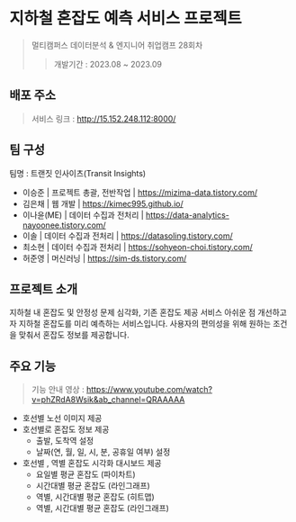 # 지하철 혼잡도 예측 서비스 프로젝트

> 멀티캠퍼스 데이터분석 & 엔지니어 취업캠프 28회차
>> 개발기간 : 2023.08 ~ 2023.09


## 배포 주소
> 서비스 링크 : http://15.152.248.112:8000/


## 팀 구성
팀명 : 트랜짓 인사이츠(Transit Insights)
- 이승준 | 프로젝트 총괄, 전반작업 | https://mizima-data.tistory.com/
- 김은채 | 웹 개발 | https://kimec995.github.io/
- 이나윤(ME) | 데이터 수집과 전처리 | https://data-analytics-nayoonee.tistory.com/
- 이솔 | 데이터 수집과 전처리 | https://datasoling.tistory.com/
- 최소현 | 데이터 수집과 전처리 | https://sohyeon-choi.tistory.com/
- 허준영 | 머신러닝 | https://sim-ds.tistory.com/


## 프로젝트 소개
지하철 내 혼잡도 및 안정성 문제 심각화, 기존 혼잡도 제공 서비스 아쉬운 점 개선하고자 지하철 혼잡도를 미리 예측하는 서비스입니다. 사용자의 편의성을 위해 원하는 조건을 맞춰서 혼잡도 정보를 제공합니다. 


## 주요 기능
> 기능 안내 영상 : https://www.youtube.com/watch?v=phZRdA8Wsik&ab_channel=QRAAAAA
- 호선별 노선 이미지 제공
- 호선별로 혼잡도 정보 제공
  - 출발, 도착역 설정
  - 날짜(연, 월, 일, 시, 분, 공휴일 여부) 설정
- 호선별 , 역별 혼잡도 시각화 대시보드 제공
  - 요일별 평균 혼잡도 (파이차트)
  - 시간대별 평균 혼잡도 (라인그래프)
  - 역별, 시간대별 평균 혼잡도 (히트맵)
  - 역별, 시간대별 평균 혼잡도 (라인그래프)

